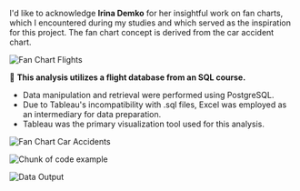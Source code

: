 I'd like to acknowledge **Irina Demko** for her insightful work on fan charts, which I encountered during my studies and which served as the inspiration for this project. The fan chart concept is derived from the car accident chart.

![Fan Chart Flights](https://github.com/user-attachments/assets/e304ba77-2c42-418d-80d3-d60e201a2825)

🎯 **This analysis utilizes a flight database from an SQL course.** 
- Data manipulation and retrieval were performed using PostgreSQL. 
- Due to Tableau's incompatibility with .sql files, Excel was employed as an intermediary for data preparation.
- Tableau was the primary visualization tool used for this analysis.

![Fan Chart Car Accidents](https://github.com/user-attachments/assets/0e534d81-9526-4a9a-8f1b-2d2365f80c03)

![Chunk of code example ](https://github.com/user-attachments/assets/b4c4c7c8-f28e-4d85-8a6c-ade92cdfe749)

![Data Output](https://github.com/user-attachments/assets/def09d3b-8688-439c-aeda-d2681e2164c8)
